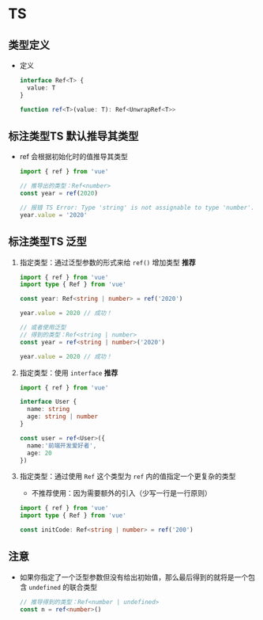 # TS

## 类型定义

- 定义

    ```ts
    interface Ref<T> {
      value: T
    }

    function ref<T>(value: T): Ref<UnwrapRef<T>>

    ```

## 标注类型TS 默认推导其类型

- ref 会根据初始化时的值推导其类型

    ```ts
    import { ref } from 'vue'

    // 推导出的类型：Ref<number>
    const year = ref(2020)

    // 报错 TS Error: Type 'string' is not assignable to type 'number'.
    year.value = '2020'
    ```

## 标注类型TS 泛型

1. 指定类型：通过泛型参数的形式来给 `ref()` 增加类型 **推荐**

    ```ts
    import { ref } from 'vue'
    import type { Ref } from 'vue'

    const year: Ref<string | number> = ref('2020')

    year.value = 2020 // 成功！
    ```

    ```ts
    // 或者使用泛型
    // 得到的类型：Ref<string | number>
    const year = ref<string | number>('2020')

    year.value = 2020 // 成功！
    ```

2. 指定类型：使用 `interface` **推荐**

    ```ts
    import { ref } from 'vue'

    interface User {
      name: string
      age: string | number
    }

    const user = ref<User>({
      name:'前端开发爱好者',
      age: 20
    })
    ```

3. 指定类型：通过使用 `Ref` 这个类型为 `ref` 内的值指定一个更复杂的类型

    - 不推荐使用：因为需要额外的引入（少写一行是一行原则）

    ```ts
    import { ref } from 'vue'
    import type { Ref } from 'vue'

    const initCode: Ref<string | number> = ref('200')
    ```

## 注意

- 如果你指定了一个泛型参数但没有给出初始值，那么最后得到的就将是一个包含 `undefined` 的联合类型

    ```ts
    // 推导得到的类型：Ref<number | undefined>
    const n = ref<number>()
    ```
